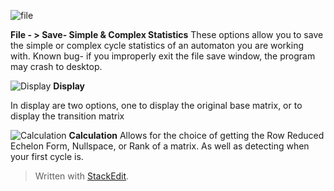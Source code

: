 
![file](https://cdn.discordapp.com/attachments/673752268511641622/789178077850763284/unknown.png)

**File - > Save- Simple & Complex Statistics**
These options allow you to save the simple or complex cycle statistics of an automaton you are working with.
Known bug- if you improperly exit the file save window, the program may crash to desktop.

![Display](https://cdn.discordapp.com/attachments/789179423051218955/789179434602070066/unknown.png)
**Display**

In display are two options, one to display the original base matrix, or to display the transition matrix

![Calculation](https://cdn.discordapp.com/attachments/789179423051218955/789180181754675250/unknown.png)
**Calculation**
Allows for the choice of getting the Row Reduced Echelon Form, Nullspace, or Rank of a matrix. As well as detecting when your first cycle is.

> Written with [StackEdit](https://stackedit.io/).
<!--stackedit_data:
eyJoaXN0b3J5IjpbLTE2MzM1MTg5MjJdfQ==
-->
